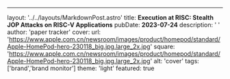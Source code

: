 ---layout: '../../layouts/MarkdownPost.astro'title: **Execution at RISC: Stealth JOP Attacks on RISC-V Applications**pubDate: **2023-07-24**description: '  'author: 'paper tracker'cover:    url: 'https://www.apple.com.cn/newsroom/images/product/homepod/standard/Apple-HomePod-hero-230118_big.jpg.large_2x.jpg'    square: 'https://www.apple.com.cn/newsroom/images/product/homepod/standard/Apple-HomePod-hero-230118_big.jpg.large_2x.jpg'    alt: 'cover'tags: ['brand','brand monitor'] theme: 'light'featured: true